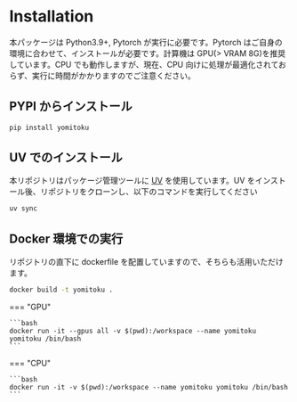 # Installation

本パッケージは Python3.9+, Pytorch が実行に必要です。Pytorch はご自身の環境に合わせて、インストールが必要です。計算機は GPU(> VRAM 8G)を推奨しています。CPU でも動作しますが、現在、CPU 向けに処理が最適化されておらず、実行に時間がかかりますのでご注意ください。

## PYPI からインストール

```bash
pip install yomitoku
```

## UV でのインストール

本リポジトリはパッケージ管理ツールに [UV](https://docs.astral.sh/uv/) を使用しています。UV をインストール後、リポジトリをクローンし、以下のコマンドを実行してください

```bash
uv sync
```

## Docker 環境での実行

リポジトリの直下に dockerfile を配置していますので、そちらも活用いただけます。

```bash
docker build -t yomitoku .
```

=== "GPU"

    ```bash
    docker run -it --gpus all -v $(pwd):/workspace --name yomitoku yomitoku /bin/bash
    ```

=== "CPU"

    ```bash
    docker run -it -v $(pwd):/workspace --name yomitoku yomitoku /bin/bash
    ```
